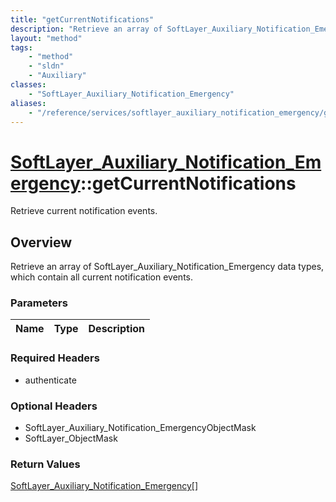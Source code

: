 ```yaml
---
title: "getCurrentNotifications"
description: "Retrieve an array of SoftLayer_Auxiliary_Notification_Emergency data types, which contain all current notification event... "
layout: "method"
tags:
    - "method"
    - "sldn"
    - "Auxiliary"
classes:
    - "SoftLayer_Auxiliary_Notification_Emergency"
aliases:
    - "/reference/services/softlayer_auxiliary_notification_emergency/getCurrentNotifications"
---
```

# [SoftLayer_Auxiliary_Notification_Emergency](/reference/services/SoftLayer_Auxiliary_Notification_Emergency)::getCurrentNotifications

Retrieve current notification events.


## Overview 
Retrieve an array of SoftLayer_Auxiliary_Notification_Emergency data types, which contain all current notification events. 

### Parameters 
|Name | Type | Description |
| --- | --- | --- |


### Required Headers
* authenticate

### Optional Headers
* SoftLayer_Auxiliary_Notification_EmergencyObjectMask
* SoftLayer_ObjectMask

### Return Values
<a href='/reference/datatypes/SoftLayer_Auxiliary_Notification_Emergency'>SoftLayer_Auxiliary_Notification_Emergency[] </a>

